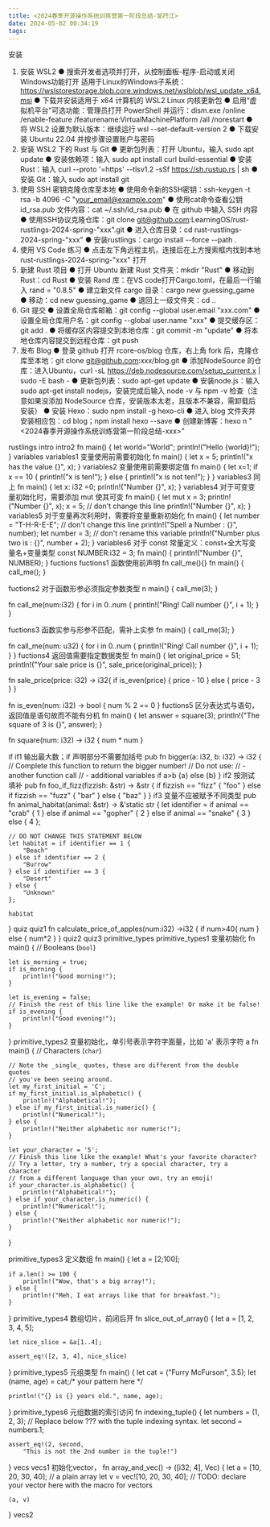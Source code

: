 ```yaml
---
title: <2024春季开源操作系统训练营第一阶段总结-邹荇江>
date: 2024-05-02 00:34:19
tags:
---
```



安装
1. 安装 WSL2
● 搜索开发者选项并打开，从控制面板-程序-启动或关闭Windows功能打开 适用于Linux的Windows子系统：https://wslstorestorage.blob.core.windows.net/wslblob/wsl_update_x64.msi
● 下载并安装适用于 x64 计算机的 WSL2 Linux 内核更新包
● 启用“虚拟机平台”可选功能：管理员打开 PowerShell 并运行：dism.exe /online /enable-feature /featurename:VirtualMachinePlatform /all /norestart
● 将 WSL2 设置为默认版本：继续运行 wsl --set-default-version 2
● 下载安装 Ubuntu 22.04 并按步骤设置账户与密码
2. 安装 WSL2 下的 Rust 与 Git
● 更新包列表：打开 Ubuntu，输入 sudo apt update
● 安装依赖项：输入 sudo apt install curl build-essential
● 安装 Rust：输入 curl --proto '=https' --tlsv1.2 -sSf https://sh.rustup.rs | sh
● 安装 Git：输入  sudo apt install git
3. 使用 SSH 密钥克隆仓库至本地
● 使用命令新的SSH密钥：ssh-keygen -t rsa -b 4096 -C "your_email@example.com"
● 使用cat命令查看公钥 id_rsa.pub 文件内容：cat ~/.ssh/id_rsa.pub
● 在 github 中输入 SSH 内容
● 使用SSH协议克隆仓库：git clone git@github.com:LearningOS/rust-rustlings-2024-spring-"xxx".git
● 进入仓库目录：cd rust-rustlings-2024-spring-"xxx"
● 安装rustlings：cargo install --force --path .
4. 使用 VS Code 练习
● 点击左下角远程主机，连接后在上方搜索框内找到本地 rust-rustlings-2024-spring-"xxx" 打开
5. 新建 Rust 项目
● 打开 Ubuntu 新建 Rust 文件夹：mkdir "Rust"
● 移动到 Rust：cd Rust
● 安装 Rand 库：在VS code打开Cargo.toml，在最后一行输入 rand = "0.8.5"
● 建立新文件 cargo 目录：cargo new guessing_game
● 移动：cd new guessing_game
● 退回上一级文件夹：cd ..
6. Git 提交
● 设置全局仓库邮箱：git config --global user.email "xxx.com"
● 设置全局仓库用户名：git config --global user.name "xxx"
● 提交缓存区：git add .
● 将缓存区内容提交到本地仓库：git commit -m "update"
● 将本地仓库内容提交到远程仓库：git push
7. 发布 Blog
● 登录 github 打开 rcore-os/blog 仓库，右上角 fork 后，克隆仓库至本地：git clone git@github.com:xxx/blog.git
● 添加NodeSource 的仓库：进入Ubuntu，curl -sL https://deb.nodesource.com/setup_current.x | sudo -E bash -
● 更新包列表：sudo apt-get update
● 安装node.js：输入 sudo apt-get install nodejs，安装完成后输入 node -v 与 npm -v 检查（注意如果没添加 NodeSource 仓库，安装版本太老，且版本不兼容，需卸载后安装）
● 安装 Hexo：sudo npm install -g hexo-cli
● 进入 blog 文件夹并安装相应包：cd blog；npm install hexo --save
● 创建新博客：hexo n "<2024春季开源操作系统训练营第一阶段总结-xxx>"




rustlings
intro
intro2
fn main() {
    let world="World";
    println!("Hello {world}!");
}
variables
variables1
变量使用前需要初始化
fn main() {
    let x = 5;
    println!("x has the value {}", x);
}
variables2
变量使用前需要绑定值
fn main() {
    let x=1;
    if x == 10 {
        println!("x is ten!");
    } else {
        println!("x is not ten!");
    }
}
variables3
同上
fn main() {
    let x: i32 =0;
    println!("Number {}", x);
}
variables4
对于可变变量初始化时，需要添加 mut 使其可变
fn main() {
    let mut x = 3;
    println!("Number {}", x);
    x = 5; // don't change this line
    println!("Number {}", x);
}
variables5
对于变量再次利用时，需要将变量重新初始化
fn main() {
    let number = "T-H-R-E-E"; // don't change this line
    println!("Spell a Number : {}", number);
    let number = 3; // don't rename this variable
    println!("Number plus two is : {}", number + 2);
}
variables6
对于 const 常量定义：const+全大写变量名+变量类型
const NUMBER:i32 = 3;
fn main() {
    println!("Number {}", NUMBER);
}
fuctions
fuctions1
函数使用前声明
fn call_me(){}
fn main() {
    call_me();
}

fuctions2
对于函数形参必须指定参数类型
n main() {
    call_me(3);
}

fn call_me(num:i32) {
    for i in 0..num {
        println!("Ring! Call number {}", i + 1);
    }
}

fuctions3
函数实参与形参不匹配，需补上实参
fn main() {
    call_me(3);
}

fn call_me(num: u32) {
    for i in 0..num {
        println!("Ring! Call number {}", i + 1);
    }
}
fuctions4
返回值需要指定数据类型
fn main() {
    let original_price = 51;
    println!("Your sale price is {}", sale_price(original_price));
}

fn sale_price(price: i32) -> i32{
    if is_even(price) {
        price - 10
    } else {
        price - 3
    }
}

fn is_even(num: i32) -> bool {
    num % 2 == 0
}
fuctions5
区分表达式与语句，返回值是语句故而不能有分机
fn main() {
    let answer = square(3);
    println!("The square of 3 is {}", answer);
}

fn square(num: i32) -> i32 {
    num * num
}



if
if1
输出最大数；if 声明部分不需要加括号
pub fn bigger(a: i32, b: i32) -> i32 {
    // Complete this function to return the bigger number!
    // Do not use:
    // - another function call
    // - additional variables
    if a>b
    {a}
    else
    {b}
}
if2
按测试填补
pub fn foo_if_fizz(fizzish: &str) -> &str {
    if fizzish == "fizz" {
        "foo"
    } else if fizzish == "fuzz" {
            "bar"
        } else {
            "baz"
    }
}
if3
变量不应被赋予不同类型
pub fn animal_habitat(animal: &str) -> &'static str {
    let identifier = if animal == "crab" {
        1
    } else if animal == "gopher" {
        2
    } else if animal == "snake" {
        3
    } else {
        4
    };

    // DO NOT CHANGE THIS STATEMENT BELOW
    let habitat = if identifier == 1 {
        "Beach"
    } else if identifier == 2 {
        "Burrow"
    } else if identifier == 3 {
        "Desert"
    } else {
        "Unknown"
    };

    habitat
}
quiz
quiz1
fn calculate_price_of_apples(num:i32) ->i32 {
    if num>40{
        num
    }
    else {
        num*2
    }
}
quiz2
quiz3
primitive_types
primitive_types1
变量初始化
fn main() {
    // Booleans (`bool`)

    let is_morning = true;
    if is_morning {
        println!("Good morning!");
    }

    let is_evening = false;
    // Finish the rest of this line like the example! Or make it be false!
    if is_evening {
        println!("Good evening!");
    }
}
primitive_types2
变量初始化，单引号表示字符字面量，比如 'a' 表示字符 a
fn main() {
    // Characters (`char`)

    // Note the _single_ quotes, these are different from the double quotes
    // you've been seeing around.
    let my_first_initial = 'C';
    if my_first_initial.is_alphabetic() {
        println!("Alphabetical!");
    } else if my_first_initial.is_numeric() {
        println!("Numerical!");
    } else {
        println!("Neither alphabetic nor numeric!");
    }

    let your_character = '5';
    // Finish this line like the example! What's your favorite character?
    // Try a letter, try a number, try a special character, try a character
    // from a different language than your own, try an emoji!
    if your_character.is_alphabetic() {
        println!("Alphabetical!");
    } else if your_character.is_numeric() {
        println!("Numerical!");
    } else {
        println!("Neither alphabetic nor numeric!");
    }
}

primitive_types3
定义数组
fn main() {
    let a = [2;100];

    if a.len() >= 100 {
        println!("Wow, that's a big array!");
    } else {
        println!("Meh, I eat arrays like that for breakfast.");
    }
}
primitive_types4
数组切片，前闭后开
fn slice_out_of_array() {
    let a = [1, 2, 3, 4, 5];

    let nice_slice = &a[1..4];

    assert_eq!([2, 3, 4], nice_slice)
}
primitive_types5
元组类型
fn main() {
    let cat = ("Furry McFurson", 3.5);
    let (name, age) = cat;/* your pattern here */

    println!("{} is {} years old.", name, age);
}
primitive_types6
元组数据的索引访问
fn indexing_tuple() {
    let numbers = (1, 2, 3);
    // Replace below ??? with the tuple indexing syntax.
    let second = numbers.1;

    assert_eq!(2, second,
        "This is not the 2nd number in the tuple!")
}
vecs
vecs1
初始化vector，
fn array_and_vec() -> ([i32; 4], Vec<i32>) {
    let a = [10, 20, 30, 40]; // a plain array
    let v = vec![10, 20, 30, 40];
    // TODO: declare your vector here with the macro for vectors

    (a, v)
}
vecs2